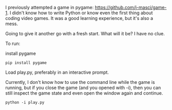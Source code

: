I previously attempted a game in pygame: https://github.com/j-masci/game-1. I didn't know how to write Python or know even the first thing about coding video games. It was a good learning experience, but it's also a mess. 

Going to give it another go with a fresh start. What will it be? I have no clue.

To run:

install pygame 

```commandline
pip install pygame
```

Load play.py, preferably in an interactive prompt.

Currently, I don't know how to use the command line while the game is running, but if you close the game (and you opened with -i), then you can still inspect the game state and even open the window again and continue.

```commandline
python -i play.py
```

